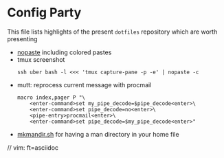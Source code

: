 # Config Party

This file lists highlights of the present `dotfiles` repository which are worth
presenting

  - [nopaste](utils/nopaste) including colored pastes
  - tmux screenshot
    ```
    ssh uber bash -l <<< 'tmux capture-pane -p -e' | nopaste -c
    ```
  - mutt:  reprocess current message with procmail
    ```
    macro index,pager P "\
        <enter-command>set my_pipe_decode=$pipe_decode<enter>\
        <enter-command>set pipe_decode=no<enter>\
        <pipe-entry>procmail<enter>\
        <enter-command>set pipe_decode=$my_pipe_decode<enter>"
    ```
  - [mkmandir.sh](mkmandir.sh) for having a man directory in your home file


// vim: ft=asciidoc
